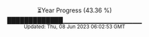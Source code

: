 <p align="center">
⏳Year Progress (43.36 %) <br>
█████████████▁▁▁▁▁▁▁▁▁▁▁▁▁▁▁▁▁ <br>
<sub>Updated: Thu, 08 Jun 2023 06:02:53 GMT</sub>
</p>

